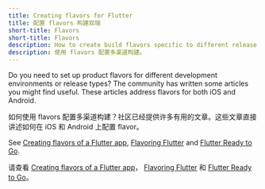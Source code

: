 ```yaml
---
title: Creating flavors for Flutter
title: 配置 flavors 构建双端
short-title: Flavors
short-title: Flavors
description: How to create build flavors specific to different release types or development environments.
description: 使用 flavors 配置多渠道构建。
---
```


Do you need to set up product flavors for different development
environments or release types?
The community has written some articles you might find useful.
These articles address flavors for both iOS and Android.

如何使用 flavors 配置多渠道构建？社区已经提供许多有用的文章。这些文章直接讲述如何在 iOS 和 Android 上配置 flavor。

See [Creating flavors of a Flutter
app](https://cogitas.net/creating-flavors-of-a-flutter-app/), [Flavoring
Flutter]({{site.medium}}/@salvatoregiordanoo/flavoring-flutter-392aaa875f36)
and [Flutter Ready to
Go]({{site.medium}}/flutter-community/flutter-ready-to-go-e59873f9d7de).

请查看
[Creating flavors of a Flutter app](https://cogitas.net/creating-flavors-of-a-flutter-app/)，
[Flavoring Flutter]({{site.medium}}/@salvatoregiordanoo/flavoring-flutter-392aaa875f36) 和 [Flutter Ready to Go]({{site.medium}}/flutter-community/flutter-ready-to-go-e59873f9d7de)。

